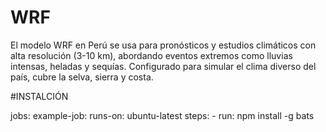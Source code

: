 # WRF
El modelo WRF en Perú se usa para pronósticos y estudios climáticos con alta resolución (3-10 km), abordando eventos extremos como lluvias intensas, heladas y sequías. Configurado para simular el clima diverso del país, cubre la selva, sierra y costa.

#INSTALCIÓN

jobs:
  example-job:
    runs-on: ubuntu-latest
    steps:
      - run: npm install -g bats
